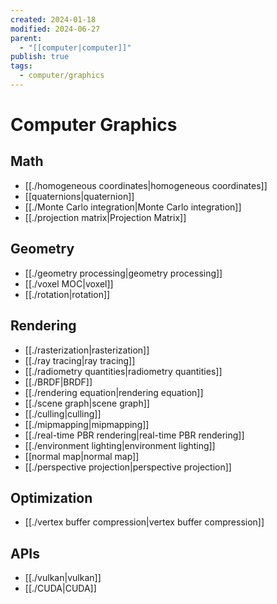 ```yaml
---
created: 2024-01-18
modified: 2024-06-27
parent:
  - "[[computer|computer]]"
publish: true
tags:
  - computer/graphics
---
```

# Computer Graphics

## Math
- [[./homogeneous coordinates|homogeneous coordinates]]
- [[quaternions|quaternion]]
- [[./Monte Carlo integration|Monte Carlo integration]]
- [[./projection matrix|Projection Matrix]]

## Geometry
- [[./geometry processing|geometry processing]]
- [[./voxel MOC|voxel]]
- [[./rotation|rotation]]

## Rendering
- [[./rasterization|rasterization]]
- [[./ray tracing|ray tracing]]
- [[./radiometry quantities|radiometry quantities]]
- [[./BRDF|BRDF]]
- [[./rendering equation|rendering equation]]
- [[./scene graph|scene graph]]
- [[./culling|culling]]
- [[./mipmapping|mipmapping]]
- [[./real-time PBR rendering|real-time PBR rendering]]
- [[./environment lighting|environment lighting]]
- [[normal map|normal map]]
- [[./perspective projection|perspective projection]]

## Optimization
- [[./vertex buffer compression|vertex buffer compression]]

## APIs
- [[./vulkan|vulkan]]
- [[./CUDA|CUDA]]